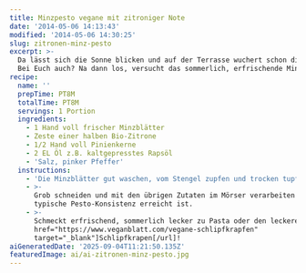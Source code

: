 ```yaml
---
title: Minzpesto vegane mit zitroniger Note
date: '2014-05-06 14:13:43'
modified: '2014-05-06 14:30:25'
slug: zitronen-minz-pesto
excerpt: >-
  Da lässt sich die Sonne blicken und auf der Terrasse wuchert schon die Minze.
  Bei Euch auch? Na dann los, versucht das sommerlich, erfrischende Minz-Pesto!
recipe:
  name: ''
  prepTime: PT8M
  totalTime: PT8M
  servings: 1 Portion
  ingredients:
    - 1 Hand voll frischer Minzblätter
    - Zeste einer halben Bio-Zitrone
    - 1/2 Hand voll Pinienkerne
    - 2 EL Öl z.B. kaltgepresstes Rapsöl
    - 'Salz, pinker Pfeffer'
  instructions:
    - 'Die Minzblätter gut waschen, vom Stengel zupfen und trocken tupfen.'
    - >-
      Grob schneiden und mit den übrigen Zutaten im Mörser verarbeiten bis die
      typische Pesto-Konsistenz erreicht ist.
    - >-
      Schmeckt erfrischend, sommerlich lecker zu Pasta oder den leckeren [url
      href="https://www.veganblatt.com/vegane-schlipfkrapfen"
      target="_blank"]Schlipfkrapen[/url]!
aiGeneratedDate: '2025-09-04T11:21:50.135Z'
featuredImage: ai/ai-zitronen-minz-pesto.jpg
---
```


